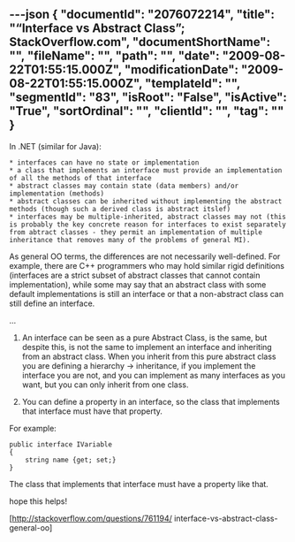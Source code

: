 ---json
{
  "documentId": "2076072214",
  "title": "“Interface vs Abstract Class”; StackOverflow.com",
  "documentShortName": "",
  "fileName": "",
  "path": "",
  "date": "2009-08-22T01:55:15.000Z",
  "modificationDate": "2009-08-22T01:55:15.000Z",
  "templateId": "",
  "segmentId": "83",
  "isRoot": "False",
  "isActive": "True",
  "sortOrdinal": "",
  "clientId": "",
  "tag": ""
}
---

In .NET (similar for Java):

    * interfaces can have no state or implementation
    * a class that implements an interface must provide an implementation of all the methods of that interface
    * abstract classes may contain state (data members) and/or implementation (methods)
    * abstract classes can be inherited without implementing the abstract methods (though such a derived class is abstract itslef)
    * interfaces may be multiple-inherited, abstract classes may not (this is probably the key concrete reason for interfaces to exist separately from abtract classes - they permit an implementation of multiple inheritance that removes many of the problems of general MI).

As general OO terms, the differences are not necessarily well-defined. For example, there are C++ programmers who may hold similar rigid definitions (interfaces are a strict subset of abstract classes that cannot contain implementation), while some may say that an abstract class with some default implementations is still an interface or that a non-abstract class can still define an interface.

…

1) An interface can be seen as a pure Abstract Class, is the same, but despite this, is not the same to implement an interface and inheriting from an abstract class. When you inherit from this pure abstract class you are defining a hierarchy -&gt; inheritance, if you implement the interface you are not, and you can implement as many interfaces as you want, but you can only inherit from one class.

2) You can define a property in an interface, so the class that implements that interface must have that property.

For example:

    public interface IVariable
    {
        string name {get; set;}
    }

The class that implements that interface must have a property like that.

hope this helps!

[http://stackoverflow.com/questions/761194/
    interface-vs-abstract-class-general-oo]
